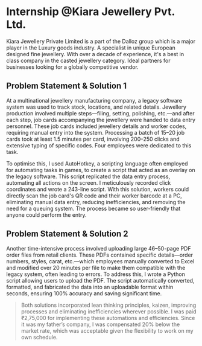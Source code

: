 # Internship @Kiara Jewellery Pvt. Ltd.
Kiara Jewellery Private Limited is a part of the Dalloz group which is a major player in the Luxury goods industry. A specialist in unique European designed  fine jewellery. With over a decade of experience, it's a best in class company in the casted jewellery category. Ideal partners for businesses looking for a globally competitive vendor.

## Problem Statement & Solution 1
At a multinational jewellery manufacturing company, a legacy software system was used to track stock, locations, and related details. Jewellery production involved multiple steps—filing, setting, polishing, etc.—and after each step, job cards accompanying the jewellery were handed to data entry personnel. These job cards included jewellery details and worker codes, requiring manual entry into the system. Processing a batch of 15–20 job cards took at least 1.5 minutes per card, involving 200–250 clicks and extensive typing of specific codes. Four employees were dedicated to this task.

To optimise this, I used AutoHotkey, a scripting language often employed for automating tasks in games, to create a script that acted as an overlay on the legacy software. This script replicated the data entry process, automating all actions on the screen. I meticulously recorded click coordinates and wrote a 243-line script. With this solution, workers could directly scan the job card's QR code and their worker barcode at a PC, eliminating manual data entry, reducing inefficiencies, and removing the need for a queuing system. The process became so user-friendly that anyone could perform the entry.

## Problem Statement & Solution 2
Another time-intensive process involved uploading large 46–50-page PDF order files from retail clients. These PDFs contained specific details—order numbers, styles, carat, etc.—which employees manually converted to Excel and modified over 20 minutes per file to make them compatible with the legacy system, often leading to errors. To address this, I wrote a Python script allowing users to upload the PDF. The script automatically converted, formatted, and fabricated the data into an uploadable format within seconds, ensuring 100% accuracy and saving significant time. 

> Both solutions incorporated lean thinking principles, kaizen, improving processes and eliminating inefficiencies wherever possible. I was paid ₹2,75,000 for implementing these automations and efficiencies. Since it was my father’s company, I was compensated 20% below the market rate, which was acceptable given the flexibility to work on my own schedule.